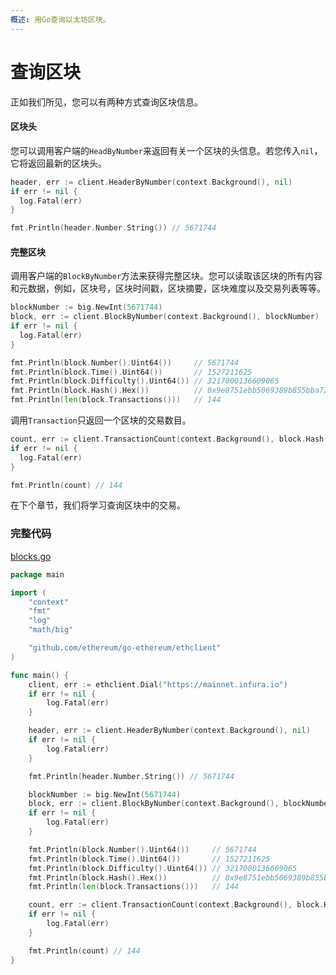 ```yaml
---
概述: 用Go查询以太坊区块。
---
```


# 查询区块 

正如我们所见，您可以有两种方式查询区块信息。

#### 区块头 

您可以调用客户端的`HeadByNumber`来返回有关一个区块的头信息。若您传入`nil`，它将返回最新的区块头。

```go
header, err := client.HeaderByNumber(context.Background(), nil)
if err != nil {
  log.Fatal(err)
}

fmt.Println(header.Number.String()) // 5671744
```

#### 完整区块 

调用客户端的`BlockByNumber`方法来获得完整区块。您可以读取该区块的所有内容和元数据，例如，区块号，区块时间戳，区块摘要，区块难度以及交易列表等等。

```go
blockNumber := big.NewInt(5671744)
block, err := client.BlockByNumber(context.Background(), blockNumber)
if err != nil {
  log.Fatal(err)
}

fmt.Println(block.Number().Uint64())     // 5671744
fmt.Println(block.Time().Uint64())       // 1527211625
fmt.Println(block.Difficulty().Uint64()) // 3217000136609065
fmt.Println(block.Hash().Hex())          // 0x9e8751ebb5069389b855bba72d94902cc385042661498a415979b7b6ee9ba4b9
fmt.Println(len(block.Transactions()))   // 144
```

调用`Transaction`只返回一个区块的交易数目。

```go
count, err := client.TransactionCount(context.Background(), block.Hash())
if err != nil {
  log.Fatal(err)
}

fmt.Println(count) // 144
```

在下个章节，我们将学习查询区块中的交易。

### 完整代码

[blocks.go](https://github.com/miguelmota/ethereum-development-with-go-book/blob/master/code/blocks.go)

```go
package main

import (
	"context"
	"fmt"
	"log"
	"math/big"

	"github.com/ethereum/go-ethereum/ethclient"
)

func main() {
	client, err := ethclient.Dial("https://mainnet.infura.io")
	if err != nil {
		log.Fatal(err)
	}

	header, err := client.HeaderByNumber(context.Background(), nil)
	if err != nil {
		log.Fatal(err)
	}

	fmt.Println(header.Number.String()) // 5671744

	blockNumber := big.NewInt(5671744)
	block, err := client.BlockByNumber(context.Background(), blockNumber)
	if err != nil {
		log.Fatal(err)
	}

	fmt.Println(block.Number().Uint64())     // 5671744
	fmt.Println(block.Time().Uint64())       // 1527211625
	fmt.Println(block.Difficulty().Uint64()) // 3217000136609065
	fmt.Println(block.Hash().Hex())          // 0x9e8751ebb5069389b855bba72d94902cc385042661498a415979b7b6ee9ba4b9
	fmt.Println(len(block.Transactions()))   // 144

	count, err := client.TransactionCount(context.Background(), block.Hash())
	if err != nil {
		log.Fatal(err)
	}

	fmt.Println(count) // 144
}
```
